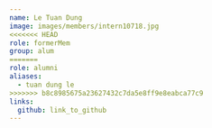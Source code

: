 ```yaml
---
name: Le Tuan Dung 
image: images/members/intern10718.jpg 
<<<<<<< HEAD
role: formerMem
group: alum
=======
role: alumni
aliases:
  - tuan dung le
>>>>>>> b8c8985675a23627432c7da5e8ff9e8eabca77c9
links:
  github: link_to_github 
---
```

